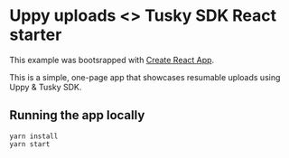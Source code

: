 
# Uppy uploads <> Tusky SDK React starter

This example was bootsrapped with [Create React App](https://github.com/facebook/create-react-app).

This is a simple, one-page app that showcases resumable uploads using Uppy & Tusky SDK.

## Running the app locally
```
yarn install
yarn start
```